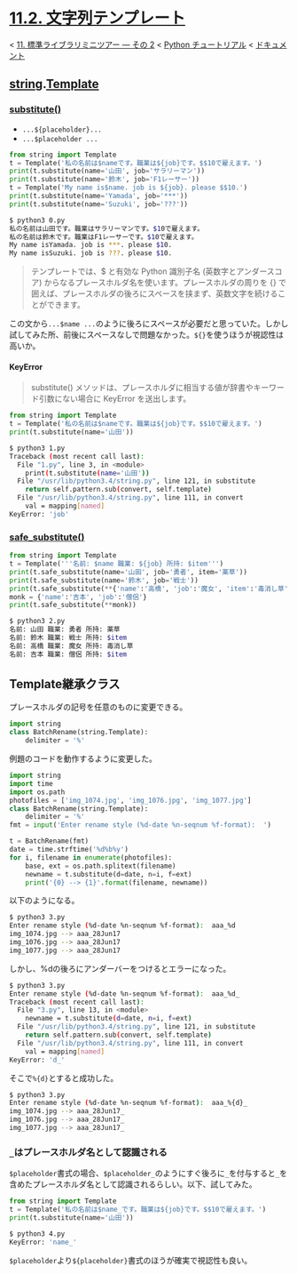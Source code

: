 # [11.2. 文字列テンプレート](https://docs.python.jp/3/tutorial/stdlib2.html#templating)

< [11. 標準ライブラリミニツアー — その 2](https://docs.python.jp/3/tutorial/stdlib2.html#brief-tour-of-the-standard-library-part-ii) < [Python チュートリアル](https://docs.python.jp/3/tutorial/index.html) < [ドキュメント](https://docs.python.jp/3/index.html)

## [string](https://docs.python.jp/3/library/string.html#module-string).[Template](https://docs.python.jp/3/library/string.html#string.Template)

### [substitute()](https://docs.python.jp/3/library/string.html#string.Template.substitute)

* `...${placeholder}...`
* `...$placeholder ...`

```python
from string import Template
t = Template('私の名前は$nameです。職業は${job}です。$$10で雇えます。')
print(t.substitute(name='山田', job='サラリーマン'))
print(t.substitute(name='鈴木', job='F1レーサー'))
t = Template('My name is$name. job is ${job}. please $$10.')
print(t.substitute(name='Yamada', job='***'))
print(t.substitute(name='Suzuki', job='???'))
```
```sh
$ python3 0.py 
私の名前は山田です。職業はサラリーマンです。$10で雇えます。
私の名前は鈴木です。職業はF1レーサーです。$10で雇えます。
My name isYamada. job is ***. please $10.
My name isSuzuki. job is ???. please $10.
```

> テンプレートでは、$ と有効な Python 識別子名 (英数字とアンダースコア) からなるプレースホルダ名を使います。プレースホルダの周りを {} で囲えば、プレースホルダの後ろにスペースを挟まず、英数文字を続けることができます。

この文から`...$name ...`のように後ろにスペースが必要だと思っていた。しかし試してみた所、前後にスペースなしで問題なかった。`${}`を使うほうが視認性は高いか。

#### KeyError

> substitute() メソッドは、プレースホルダに相当する値が辞書やキーワード引数にない場合に KeyError を送出します。

```python
from string import Template
t = Template('私の名前は$nameです。職業は${job}です。$$10で雇えます。')
print(t.substitute(name='山田'))
```
```sh
$ python3 1.py 
Traceback (most recent call last):
  File "1.py", line 3, in <module>
    print(t.substitute(name='山田'))
  File "/usr/lib/python3.4/string.py", line 121, in substitute
    return self.pattern.sub(convert, self.template)
  File "/usr/lib/python3.4/string.py", line 111, in convert
    val = mapping[named]
KeyError: 'job'
```

### [safe_substitute()](https://docs.python.jp/3/library/string.html#string.Template.safe_substitute)

```python
from string import Template
t = Template('''名前: $name 職業: ${job} 所持: $item''')
print(t.safe_substitute(name='山田', job='勇者', item='薬草'))
print(t.safe_substitute(name='鈴木', job='戦士'))
print(t.safe_substitute(**{'name':'高橋', 'job':'魔女', 'item':'毒消し草'}))
monk = {'name':'吉本', 'job':'僧侶'}
print(t.safe_substitute(**monk))
```
```sh
$ python3 2.py 
名前: 山田 職業: 勇者 所持: 薬草
名前: 鈴木 職業: 戦士 所持: $item
名前: 高橋 職業: 魔女 所持: 毒消し草
名前: 吉本 職業: 僧侶 所持: $item
```

## Template継承クラス

プレースホルダの記号を任意のものに変更できる。

```python
import string
class BatchRename(string.Template):
    delimiter = '%'
```

例題のコードを動作するように変更した。
```python
import string
import time
import os.path
photofiles = ['img_1074.jpg', 'img_1076.jpg', 'img_1077.jpg']
class BatchRename(string.Template):
    delimiter = '%'
fmt = input('Enter rename style (%d-date %n-seqnum %f-format):  ')

t = BatchRename(fmt)
date = time.strftime('%d%b%y')
for i, filename in enumerate(photofiles):
    base, ext = os.path.splitext(filename)
    newname = t.substitute(d=date, n=i, f=ext)
    print('{0} --> {1}'.format(filename, newname))
```

以下のようになる。

```sh
$ python3 3.py 
Enter rename style (%d-date %n-seqnum %f-format):  aaa_%d
img_1074.jpg --> aaa_28Jun17
img_1076.jpg --> aaa_28Jun17
img_1077.jpg --> aaa_28Jun17
```

しかし、%dの後ろにアンダーバーをつけるとエラーになった。

```sh
$ python3 3.py 
Enter rename style (%d-date %n-seqnum %f-format):  aaa_%d_
Traceback (most recent call last):
  File "3.py", line 13, in <module>
    newname = t.substitute(d=date, n=i, f=ext)
  File "/usr/lib/python3.4/string.py", line 121, in substitute
    return self.pattern.sub(convert, self.template)
  File "/usr/lib/python3.4/string.py", line 111, in convert
    val = mapping[named]
KeyError: 'd_'
```

そこで`%{d}`とすると成功した。
```sh
$ python3 3.py 
Enter rename style (%d-date %n-seqnum %f-format):  aaa_%{d}_
img_1074.jpg --> aaa_28Jun17_
img_1076.jpg --> aaa_28Jun17_
img_1077.jpg --> aaa_28Jun17_
```

### `_`はプレースホルダ名として認識される

`$placeholder`書式の場合、`$placeholder_`のようにすぐ後ろに`_`を付与すると`_`を含めたプレースホルダ名として認識されるらしい。以下、試してみた。

```python
from string import Template
t = Template('私の名前は$name_です。職業は${job}です。$$10で雇えます。')
print(t.substitute(name='山田'))
```
```sh
$ python3 4.py
KeyError: 'name_'
```

`$placeholder`より`${placeholder}`書式のほうが確実で視認性も良い。

